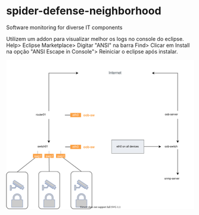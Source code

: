 # spider-defense-neighborhood
Software monitoring for diverse IT components

Utilizem um addon para visualizar melhor os logs no console do eclipse.
Help> Eclipse Marketplace> Digitar "ANSI" na barra Find> Clicar em Install na opção "ANSI Escape in Console"> Reiniciar o eclipse após instalar.


<img src="https://github.com/leogimenes/spider-defense-neighborhood/blob/main/Topology.svg" title="Network Topology" />

